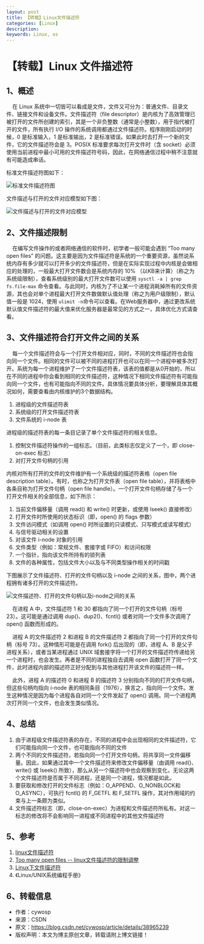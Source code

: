 ```yaml
---
layout: post
title: 【转载】Linux文件描述符
categories: [Linux]
description: 
keywords: Linux, os
---
```


# 【转载】Linux 文件描述符
## 1、概述

    在 Linux 系统中一切皆可以看成是文件，文件又可分为：普通文件、目录文件、链接文件和设备文件。文件描述符（file descriptor）是内核为了高效管理已被打开的文件所创建的索引，其是一个非负整数（通常是小整数），用于指代被打开的文件，所有执行 I/O 操作的系统调用都通过文件描述符。程序刚刚启动的时候，0 是标准输入，1 是标准输出，2 是标准错误。如果此时去打开一个新的文件，它的文件描述符会是 3。POSIX 标准要求每次打开文件时（含 socket）必须使用当前进程中最小可用的文件描述符号码，因此，在网络通信过程中稍不注意就有可能造成串话。

标准文件描述符图如下：
 
![标准文件描述符图](https://img-blog.csdn.net/20140831224818062?watermark/2/text/aHR0cDovL2Jsb2cuY3Nkbi5uZXQvY3l3b3Nw/font/5a6L5L2T/fontsize/400/fill/I0JBQkFCMA==/dissolve/70/gravity/SouthEast)

文件描述与打开的文件对应模型如下图：

![文件描述与打开的文件对应模型](https://img-blog.csdn.net/20140831225117905?watermark/2/text/aHR0cDovL2Jsb2cuY3Nkbi5uZXQvY3l3b3Nw/font/5a6L5L2T/fontsize/400/fill/I0JBQkFCMA==/dissolve/70/gravity/SouthEast)
 

## 2、文件描述限制

    在编写文件操作的或者网络通信的软件时，初学者一般可能会遇到 “Too many open files” 的问题。这主要是因为文件描述符是系统的一个重要资源，虽然说系统内存有多少就可以打开多少的文件描述符，但是在实际实现过程中内核是会做相应的处理的，一般最大打开文件数会是系统内存的 10% （以KB来计算）（称之为系统级限制），查看系统级别的最大打开文件数可以使用 `sysctl -a | grep fs.file-max` 命令查看。与此同时，内核为了不让某一个进程消耗掉所有的文件资源，其也会对单个进程最大打开文件数做默认值处理（称之为用户级限制），默认值一般是 1024，使用 `ulimit -n`命令可以查看。在Web服务器中，通过更改系统默认值文件描述符的最大值来优化服务器是最常见的方式之一，具体优化方式请查看[](http://blog.csdn.net/kumu_linux/article/details/7877770)。

## 3、文件描述符合打开文件之间的关系

    每一个文件描述符会与一个打开文件相对应，同时，不同的文件描述符也会指向同一个文件。相同的文件可以被不同的进程打开也可以在同一个进程中被多次打开。系统为每一个进程维护了一个文件描述符表，该表的值都是从0开始的，所以在不同的进程中你会看到相同的文件描述符，这种情况下相同文件描述符有可能指向同一个文件，也有可能指向不同的文件。具体情况要具体分析，要理解具体其概况如何，需要查看由内核维护的3个数据结构。
    
1. 进程级的文件描述符表
2. 系统级的打开文件描述符表
3. 文件系统的 i-node 表

进程级的描述符表的每一条目记录了单个文件描述符的相关信息。

1. 控制文件描述符操作的一组标志。（目前，此类标志仅定义了一个，即 close-on-exec 标志）
2. 对打开文件句柄的引用

内核对所有打开的文件的文件维护有一个系统级的描述符表格（open file description table）。有时，也称之为打开文件表（open file table），并将表格中各条目称为打开文件句柄（open file handle）。一个打开文件句柄存储了与一个打开文件相关的全部信息，如下所示：

1. 当前文件偏移量（调用 read() 和 write() 时更新，或使用 lseek() 直接修改）
2. 打开文件时所使用的状态标识（即，open() 的 flags 参数）
3. 文件访问模式（如调用 open() 时所设置的只读模式、只写模式或读写模式）
4. 与信号驱动相关的设置
5. 对该文件 i-node 对象的引用
6. 文件类型（例如：常规文件、套接字或 FIFO）和访问权限
7. 一个指针，指向该文件所持有的锁列表
8. 文件的各种属性，包括文件大小以及与不同类型操作相关的时间戳

下图展示了文件描述符、打开的文件句柄以及 i-node 之间的关系，图中，两个进程拥有诸多打开的文件描述符。
 
 ![文件描述符、打开的文件句柄以及i-node之间的关系](https://img-blog.csdn.net/20140831224917875?watermark/2/text/aHR0cDovL2Jsb2cuY3Nkbi5uZXQvY3l3b3Nw/font/5a6L5L2T/fontsize/400/fill/I0JBQkFCMA==/dissolve/70/gravity/SouthEast)

    在进程 A 中，文件描述符 1 和 30 都指向了同一个打开的文件句柄（标号 23）。这可能是通过调用 dup()、dup2()、fcntl() 或者对同一个文件多次调用了 open() 函数而形成的。

    进程 A 的文件描述符 2 和进程 B 的文件描述符 2 都指向了同一个打开的文件句柄（标号 73）。这种情形可能是在调用 fork() 后出现的（即，进程 A、B 是父子进程关系），或者当某进程通过 UNIX 域套接字将一个打开的文件描述符传递给另一个进程时，也会发生。再者是不同的进程独自去调用 open 函数打开了同一个文件，此时进程内部的描述符正好分配到与其他进程打开该文件的描述符一样。

    此外，进程 A 的描述符 0 和进程 B 的描述符 3 分别指向不同的打开文件句柄，但这些句柄均指向 i-node 表的相同条目（1976），换言之，指向同一个文件。发生这种情况是因为每个进程各自对同一个文件发起了 open() 调用。同一个进程两次打开同一个文件，也会发生类似情况。

## 4、总结

1. 由于进程级文件描述符表的存在，不同的进程中会出现相同的文件描述符，它们可能指向同一个文件，也可能指向不同的文件
2. 两个不同的文件描述符，若指向同一个打开文件句柄，将共享同一文件偏移量。因此，如果通过其中一个文件描述符来修改文件偏移量（由调用 read()、write() 或 lseek() 所致），那么从另一个描述符中也会观察到变化，无论这两个文件描述符是否属于不同进程，还是同一个进程，情况都是如此。
3. 要获取和修改打开的文件标志（例如：O_APPEND、O_NONBLOCK和O_ASYNC），可执行 fcntl() 的 F_GETFL 和 F_SETFL 操作，其对作用域的约束与上一条颇为类似。
4. 文件描述符标志（即，close-on-exec）为进程和文件描述符所私有。对这一标志的修改将不会影响同一进程或不同进程中的其他文件描述符

## 5、参考

1. [linux文件描述符](http://blog.chinaunix.net/uid-20633888-id-2747146.html)
2. [Too many open files -- linux文件描述符的限制调整](http://www.cppblog.com/guojingjia2006/archive/2012/11/21/195450.html)
3. [Linux下文件描述符](http://blog.csdn.net/kumu_linux/article/details/7877770)
4. 《Linux/UNIX系统编程手册》

## 6、转载信息

- 作者：cywosp 
- 来源：CSDN 
- 原文：https://blog.csdn.net/cywosp/article/details/38965239 
- 版权声明：本文为博主原创文章，转载请附上博文链接！
